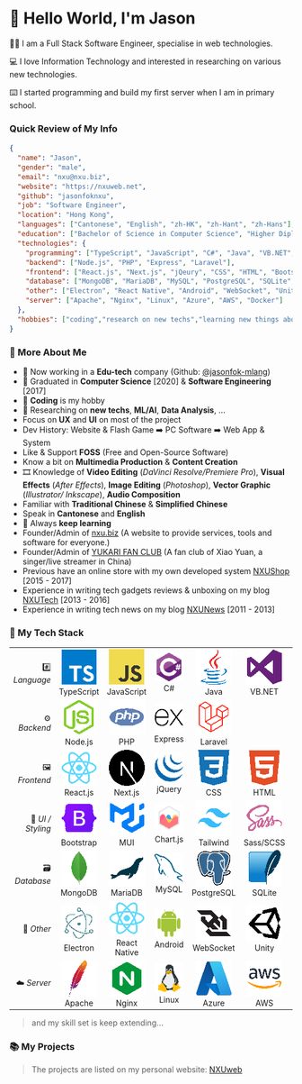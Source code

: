 # :wave: Hello World, I'm Jason

:man_technologist: I am a Full Stack Software Engineer, specialise in web technologies.

:computer: I love Information Technology and interested in researching on various new technologies.

:keyboard: I started programming and build my first server when I am in primary school.

### Quick Review of My Info
```json
{
  "name": "Jason",
  "gender": "male",
  "email": "nxu@nxu.biz",
  "website": "https://nxuweb.net",
  "github": "jasonfoknxu",
  "job": "Software Engineer",
  "location": "Hong Kong",
  "languages": ["Cantonese", "English", "zh-HK", "zh-Hant", "zh-Hans"],
  "education": ["Bachelor of Science in Computer Science", "Higher Diploma in Software Engineering"],
  "technologies": {
    "programming": ["TypeScript", "JavaScript", "C#", "Java", "VB.NET", "Python"],
    "backend": ["Node.js", "PHP", "Express", "Laravel"],
    "frontend": ["React.js", "Next.js", "jQeury", "CSS", "HTML", "Bootstrap", "MUI", "Chart.js", "Tailwind", "Sass/SCSS"],
    "database": ["MongoDB", "MariaDB", "MySQL", "PostgreSQL", "SQLite", "Mongoose"],
    "other": ["Electron", "React Native", "Android", "WebSocket", "Unity", "ActionScript"],
    "server": ["Apache", "Nginx", "Linux", "Azure", "AWS", "Docker"]
  },
  "hobbies": ["coding","research on new techs","learning new things about IT"]
}
```

### :floppy_disk: More About Me
- :briefcase: Now working in a **Edu-tech** company (Github: [@jasonfok-mlang](https://github.com/jasonfok-mlang))
- :school: Graduated in **Computer Science** [2020] & **Software Engineering** [2017] 
- :game_die: **Coding** is my hobby
- :robot: Researching on **new techs**, **ML/AI**, **Data Analysis**, ...
- Focus on **UX** and **UI** on most of the project
- Dev History: Website & Flash Game :arrow_right: PC Software :arrow_right: Web App & System
- Like & Support **FOSS** (Free and Open-Source Software)
- Know a bit on **Multimedia Production** & **Content Creation**
- :film_strip: Knowledge of **Video Editing** (*DaVinci Resolve/Premiere Pro*), **Visual Effects** (*After Effects*), **Image Editing** (*Photoshop*), **Vector Graphic** (*Illustrator/
  Inkscape*), **Audio Composition**
- Familiar with **Traditional Chinese** & **Simplified Chinese**
- Speak in **Cantonese** and **English**
- :book: Always **keep learning**
- Founder/Admin of [nxu.biz](https://nxu.biz) (A website to provide services, tools and software for everyone.)
- Founder/Admin of [YUKARI FAN CLUB](https://yukari.top) (A fan club of Xiao Yuan, a singer/live streamer in China)
- Previous have an online store with my own developed system [NXUShop](https://shop.nxuweb.net) [2015 - 2017]
- Experience in writing tech gadgets reviews & unboxing on my blog [NXUTech](https://tech.nxuweb.net) [2013 - 2016]
- Experience in writing tech news on my blog [NXUNews](https://news.nxuweb.net) [2011 - 2013]

### :abacus: My Tech Stack
|                             |                                                      |                                                      |                                                |                                                         |                                                      |                                                            |
|----------------------------:|:----------------------------------------------------:|:----------------------------------------------------:|:----------------------------------------------:|:-------------------------------------------------------:|:----------------------------------------------------:|:----------------------------------------------------------:|
|           :hash: *Language* | ![TypeScript](/icons/typescript.png)<br />TypeScript | ![JavaScript](/icons/javascript.png)<br />JavaScript |        ![C#](/icons/csharp.png)<br />C#        |           ![Java](/icons/java.png)<br />Java            | ![Visual Basic](/icons/visualstudio.png)<br />VB.NET |          ![Python](/icons/python.png)<br />Python          |
|            :gear: *Backend* |      ![Node.js](/icons/nodejs.png)<br />Node.js      |           ![PHP](/icons/php.png)<br />PHP            | ![Express.js](/icons/express.png)<br />Express |       ![Lavarel](/icons/laravel.png)<br />Laravel       |                                                      |                                                            |
| :framed_picture: *Frontend* |     ![React.js](/icons/react.png)<br />React.js      |      ![Next.js](/icons/nextjs.png)<br />Next.js      |    ![jQuery](/icons/jquery.png)<br />jQuery    |            ![CSS](/icons/css3.png)<br />CSS             |         ![HTML](/icons/html5.png)<br />HTML          |                                                            |
|        :art: *UI / Styling* |  ![Bootstrap](/icons/bootstrap.png)<br />Bootstrap   |       ![Material UI](/icons/mui.png)<br />MUI        | ![Chart.js](/icons/chartjs.png)<br />Chart.js  |  ![tailwindcss](/icons/tailwindcss.png)<br />Tailwind   |       ![SASS](/icons/sass.png)<br />Sass/SCSS        |                                                            |
|  :card_file_box: *Database* |     ![Mongo DB](/icons/mongodb.png)<br />MongoDB     |     ![MariaDB](/icons/mariadb.png)<br />MariaDB      |     ![MySQL](/icons/mysql.png)<br />MySQL      | ![PostgreSQL UI](/icons/postgresql.png)<br />PostgreSQL |       ![SQLite](/icons/sqlite.png)<br />SQLite       |       ![Mongoose](/icons/mongoose.png)<br />Mongoose       |
|          :minidisc: *Other* |    ![Electron](/icons/electron.png)<br />Electron    | ![React Native](/icons/react.png)<br />React Native  |  ![Android](/icons/android.png)<br />Android   |    ![WebSocket](/icons/websocket.png)<br />WebSocket    |        ![Unity](/icons/unity.png)<br />Unity         | ![ActionScript](/icons/actionscript.png)<br />ActionScript |
|            :cloud: *Server* |       ![Apache](/icons/apache.png)<br />Apache       |        ![Nginx](/icons/nginx.png)<br />Nginx         |     ![Linux](/icons/linux.png)<br />Linux      |     ![Microsoft Azure](/icons/azure.png)<br />Azure     |   ![Amazon Web Services](/icons/aws.png)<br />AWS    |          ![Docker](/icons/docker.png)<br />Docker          |
> and my skill set is keep extending...


### :books: My Projects

> The projects are listed on my personal website: [NXUweb](https://www.nxuweb.net/)

